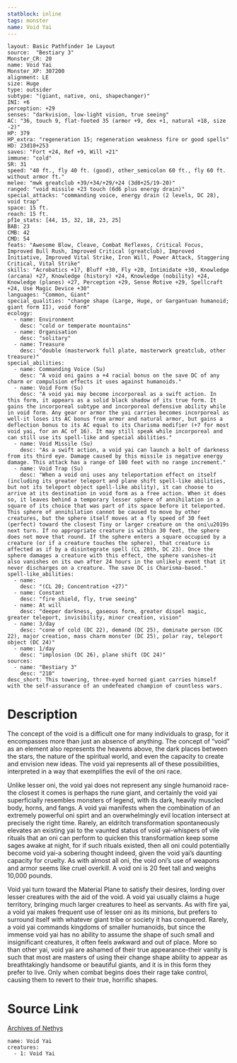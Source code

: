 ```yaml
---
statblock: inline
tags: monster
name: Void Yai
---
```

```statblock
layout: Basic Pathfinder 1e Layout
source:  "Bestiary 3"
Monster_CR: 20
name: Void Yai
Monster_XP: 307200
alignment: LE
size: Huge
type: outsider
subtype: "(giant, native, oni, shapechanger)"
INI: +6
perception: +29
senses: "darkvision, low-light vision, true seeing"
AC: "36, touch 9, flat-footed 35 (armor +9, dex +1, natural +18, size -2)"
HP: 379
HP_extra: "regeneration 15; regeneration weakness fire or good spells"
HD: 23d10+253
saves: "Fort +24, Ref +9, Will +21"
immune: "cold"
SR: 31
speed: "40 ft., fly 40 ft. (good), other_semicolon 60 ft., fly 60 ft. without armor ft."
melee: "mwk greatclub +39/+34/+29/+24 (3d8+25/19-20)"
ranged: "void missile +23 touch (6d6 plus energy drain)"
special_attacks: "commanding voice, energy drain (2 levels, DC 28), void trap"
space: 15 ft.
reach: 15 ft.
pf1e_stats: [44, 15, 32, 18, 23, 25]
BAB: 23
CMB: 42
CMD: 54
feats: "Awesome Blow, Cleave, Combat Reflexes, Critical Focus, Improved Bull Rush, Improved Critical (greatclub), Improved Initiative, Improved Vital Strike, Iron Will, Power Attack, Staggering Critical, Vital Strike"
skills: "Acrobatics +17, Bluff +30, Fly +20, Intimidate +30, Knowledge (arcana) +27, Knowledge (history) +24, Knowledge (nobility) +24, Knowledge (planes) +27, Perception +29, Sense Motive +29, Spellcraft +24, Use Magic Device +30"
languages: "Common, Giant"
special_qualities: "change shape (Large, Huge, or Gargantuan humanoid; giant form II), void form"
ecology:
  - name: Environment
    desc: "cold or temperate mountains"
  - name: Organisation
    desc: "solitary"
  - name: Treasure
    desc: "double (masterwork full plate, masterwork greatclub, other treasure)"
special_abilities:
  - name: Commanding Voice (Su)
    desc: "A void oni gains a +4 racial bonus on the save DC of any charm or compulsion effects it uses against humanoids."
  - name: Void Form (Su)
    desc: "A void yai may become incorporeal as a swift action. In this form, it appears as a solid black shadow of its true form. It gains the incorporeal subtype and incorporeal defensive ability while in void form. Any gear or armor the yai carries becomes incorporeal as well-it loses its AC bonus from armor and natural armor, but gains a deflection bonus to its AC equal to its Charisma modifier (+7 for most void yai, for an AC of 16). It may still speak while incorporeal and can still use its spell-like and special abilities."
  - name: Void Missile (Su)
    desc: "As a swift action, a void yai can launch a bolt of darkness from its third eye. Damage caused by this missile is negative energy damage. This attack has a range of 180 feet with no range increment."
  - name: Void Trap (Su)
    desc: "When a void oni uses any teleportation effect on itself (including its greater teleport and plane shift spell-like abilities, but not its teleport object spell-like ability), it can choose to arrive at its destination in void form as a free action. When it does so, it leaves behind a temporary lesser sphere of annihilation in a square of its choice that was part of its space before it teleported. This sphere of annihilation cannot be caused to move by other creatures, but the sphere itself moves at a fly speed of 30 feet (perfect) toward the closest Tiny or larger creature on the oni\u2019s next turn. If no appropriate creature is within 30 feet, the sphere does not move that round. If the sphere enters a square occupied by a creature (or if a creature touches the sphere), that creature is affected as if by a disintegrate spell (CL 20th, DC 23). Once the sphere damages a creature with this effect, the sphere vanishes-it also vanishes on its own after 24 hours in the unlikely event that it never discharges on a creature. The save DC is Charisma-based."
spell-like_abilities:
  - name:
    desc: "(CL 20; Concentration +27)"
  - name: Constant
    desc: "fire shield, fly, true seeing"
  - name: At will
    desc: "deeper darkness, gaseous form, greater dispel magic, greater teleport, invisibility, minor creation, vision"
  - name: 3/day
    desc: "cone of cold (DC 22), demand (DC 25), dominate person (DC 22), major creation, mass charm monster (DC 25), polar ray, teleport object (DC 24)"
  - name: 1/day
    desc: "implosion (DC 26), plane shift (DC 24)"
sources:
  - name: "Bestiary 3"
    desc: "210"
desc_short: This towering, three-eyed horned giant carries himself with the self-assurance of an undefeated champion of countless wars.
```
# Description
The concept of the void is a difficult one for many individuals to grasp, for it encompasses more than just an absence of anything. The concept of “void” as an element also represents the heavens above, the dark places between the stars, the nature of the spiritual world, and even the capacity to create and envision new ideas. The void yai represents all of these possibilities, interpreted in a way that exemplifies the evil of the oni race.

Unlike lesser oni, the void yai does not represent any single humanoid race-the closest it comes is perhaps the rune giant, and certainly the void yai superficially resembles monsters of legend, with its dark, heavily muscled body, horns, and fangs. A void yai manifests when the combination of an extremely powerful oni spirt and an overwhelmingly evil location intersect at precisely the right time. Rarely, an eldritch transformation spontaneously elevates an existing yai to the vaunted status of void yai-whispers of vile rituals that an oni can perform to quicken this transformation keep some sages awake at night, for if such rituals existed, then all oni could potentially become void yai-a sobering thought indeed, given the void yai’s daunting capacity for cruelty. As with almost all oni, the void oni’s use of weapons and armor seems like cruel overkill. A void oni is 20 feet tall and weighs 10,000 pounds.

Void yai turn toward the Material Plane to satisfy their desires, lording over lesser creatures with the aid of the void. A void yai usually claims a huge territory, bringing much larger creatures to heel as servants. As with fire yai, a void yai makes frequent use of lesser oni as its minions, but prefers to surround itself with whatever giant tribe or society it has conquered. Rarely, a void yai commands kingdoms of smaller humanoids, but since the immense void yai has no ability to assume the shape of such small and insignificant creatures, it often feels awkward and out of place. More so than other yai, void yai are ashamed of their true appearance-their vanity is such that most are masters of using their change shape ability to appear as breathtakingly handsome or beautiful giants, and it is in this form they prefer to live. Only when combat begins does their rage take control, causing them to revert to their true, horrific shapes.
# Source Link
[Archives of Nethys](https://aonprd.com/MonsterDisplay.aspx?ItemName=Void%20Yai)
```encounter-table
name: Void Yai
creatures:
  - 1: Void Yai
```
